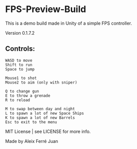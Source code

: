 
# FPS-Preview-Build
This is a demo build made in Unity of a simple FPS controller.

Version 0.1.7.2

## Controls:
```
WASD to move
Shift to run
Space to jump

Mouse1 to shot
Mouse2 to aim (only with sniper)

Q to change gun
E to throw a grenade
R to reload

M to swap between day and night
L to spawn a lot of new Space Ships
K to spawn a lot of new Barrels
Esc to exit to the menu
```

MIT License | see LICENSE for more info.

Made by Aleix Ferré Juan